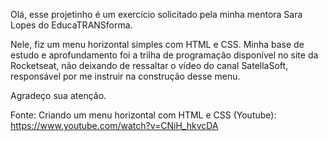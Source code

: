 Olá, esse projetinho é um exercício solicitado pela minha mentora Sara Lopes do EducaTRANSforma.

Nele, fiz um menu horizontal simples com HTML e CSS. Minha base de estudo e aprofundamento foi a trilha de programação disponível no site da Rocketseat, não deixando de ressaltar o vídeo do canal SatellaSoft, responsável por me instruir na construção desse menu.

Agradeço sua atenção.

Fonte:
Criando um menu horizontal com HTML e CSS (Youtube): https://www.youtube.com/watch?v=CNiH_hkvcDA
